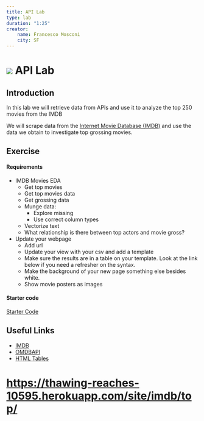 ```yaml
---
title: API Lab
type: lab
duration: "1:25"
creator:
    name: Francesco Mosconi
    city: SF
---
```


# ![](https://ga-dash.s3.amazonaws.com/production/assets/logo-9f88ae6c9c3871690e33280fcf557f33.png) API Lab

## Introduction

In this lab we will retrieve data from APIs and use it to analyze the top 250 movies from the IMDB

We will scrape data from the [Internet Movie Database (IMDB)](http://www.imdb.com/) and use the data we obtain to investigate top grossing movies.

## Exercise

#### Requirements

- IMDB Movies EDA
    - Get top movies
    - Get top movies data
    - Get grossing data
    - Munge data:
        - Explore missing
        - Use correct column types
    - Vectorize text
    - What relationship is there between top actors and movie gross?
- Update your webpage
  - Add url
  - Update your view with your csv and add a template
  - Make sure the results are in a table on your template. Look at the link below if you need a refresher on the syntax.
  - Make the background of your new page something else besides white.
  - Show movie posters as images

#### Starter code

[Starter Code](./code/starter-code/starter-code-1_4.ipynb)

## Useful Links

- [IMDB](http://www.imdb.com/)
- [OMDBAPI](http://www.omdbapi.com/)
- [HTML Tables](http://www.w3schools.com/TAgs/tag_table.asp)


# https://thawing-reaches-10595.herokuapp.com/site/imdb/top/
